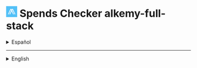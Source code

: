 
# [<img src="/frontend/public/logo512.png" alt="Alkemy logo" width="30"/>](#) Spends Checker alkemy-full-stack 

<details>

  <summary>Español</summary>
  
  ## Ir al sitio
  
  Es muy probable que el hosting del sitio no funcione del todo bien. Esto se debe a que los hosting son gratuitos y es probable que si no se ha ingresado en un tiempo (bastante corto) tarde en responder el servidor:
  
   * Con [Railway](https://railway.app/) posiblemente aparezca un error, pero no quiere decir que no funcione. Puede entonces tardar entre un minuto o dos en responder adecuadamente desde la primera vez que se ingresa. Luego de esto, debería funcionar correctamente: [Ir al sitio en Railway](https://alkemy-full-stack-production.up.railway.app/)
   
   * Con [Render](https://render.com/) es probable que tarde alrededor de 30 segundos en cargar la apicación, y una vez cargada suele andar mal un par de minutos: [Ir al sitio en Render](https://spends-checker.onrender.com/)
   
  ### Usuario de prueba
  
  Usuario: user@fake.test
	
  Contraseña: 123456

  ## Descripción breve

  Una aplicación para administración de presupuesto personal, donde puedes guardar con detalle tus ingresos y egresos de dinero y ver un balance de tus operaciones registradas. También puedes tener una mejor organización de ellas clasificándolas por concepto, tipo y categoría.

  ## Motivación para el proyecto

  Este es un proyecto desarrollado para el [desafío Full Stack JS](https://drive.google.com/file/d/1LUY2tZ_OhShoSE2g9cYGGKM1ioFj0MhE/view?usp=sharing) de la aceleración de [Alkemy](https://www.alkemy.org/). Tomé como un reto personal el realizarlo en el menor tiempo posible con una deadline de diez días y aplicar el nuevo conocimiento adquirido en `PostgreSQL`, `Sequelize`, `Redux Toolkit` y `Material UI`, reforzando la práctica de `React`.
  
  ## Tecnologías utilizadas

  Esta sección lista las tecnologías o frameworks que fueron utilizados para hacer le proyecto, con una breve descripción y la razón o intención de utlizarlas.

  <details>

  <summary>Node JS</summary>

  [Node.js](https://nodejs.org/es) es un entorno de ejecución orientado a eventos asíncronos para JavaScript construido con [V8, motor de JavaScript de Chrome](https://v8.dev/), y diseñado para crear aplicaciones network escalables. Por supuesto Node.js tiene varios pros y contras comparado con otros lenguajes y frameworks con los que compite, pero las principales razones que explican por qué lo elegí para este pequeño proyecto son, primero, por la ventaja de poder utilizar "Javascript en todos lados", siendo que Node.js soporta Javascript tanto en el lado del cliente como en el lado del servidor, y segundo, el vasto repositorio de librerías al que se tiene acceso con Node Package Manager.

  </details>

  <details>

  <summary>Express</summary>

  [Express](https://expressjs.com/es) es una infraestructura web rápida, minimalista y flexible para Node.js que proporciona un conjunto sólido de prestaciones. La principal razón por la cual la elegí es que, sin agregar muchas restricciones, hace mucho más claro y fácil el control de las peticiones y las respuestas y el diseño de rutas con, como dice en su sitio oficial, "con miles de métodos de programa de utilidad HTTP y middleware a su disposición".

  </details>
  
  <details>

  <summary>PostgreSQL</summary>

  [PostgreSQL](https://www.postgresql.org/) es un poderoso sistema de bases de datos objeto-relacional. Como fue requerida una base de datos relacional en el desafío la elegí, pero una de las razones para tomar esta decisión en lugar de elegir otra base de datos relacional es que es de código abierto con más de 30 años de actividad y hay una gran cantidad de información fácil de encontrar que describe cómo instalarla y utilizarla en la documentación oficial. Otra razón importante es que algunas funciones, como crear, actualizar o eliminar, en mi opinión, tienen un mejor retorno de información luego de que la acción es realizada.

  </details>

  <details>

  <summary>Sequelize</summary>

  [Sequelize](https://sequelize.org/) es un moderno Mapeador de Objetos Relacionales u ORM (por las siglas en inglés de Object Relational Mapping) para TypeScript y Node.js en conjunto con PostgresSQL y otras bases de datos relacionales SQL. Siendo un ORM, Sequelize me permite acceder a la base de datos usando una lógica orientada a objetos con Javascript, una gran ventaja considerando que me fue solicitado que las URLS de mi servidor respondan utilizando datos JSON. 

  </details>

  <details>

  <summary>Json Web Token</summary>

  [JSON Web Token (JWT)](https://jwt.io/) es un estándar abierto ([RFC 7519](https://datatracker.ietf.org/doc/html/rfc7519)) que define una forma compacta y contenida en sí misma de transmitir de forma segura información entre dos partes en formato de objeto JSON. Esta información puede ser verificada y es confiable porque está cifrada digitalmente, ya que los tokens pueden ser cifrados utilizando un secreto o un par de llaves público/privado. Elegí esto para mis métodos de autorización y autenticación porque resulta en una manera bastante sencilla de llevarlos a cabo y, habiendo utilizado [Passport](https://www.passportjs.org/) antes, quería aprender algo más. Lo encontré mejor porque tiene menos restricciones, aunque Passport provea un middleware ya incluído que tuve que desarrollar en este caso.

  </details>

  <details>

  <summary>React JS</summary>

  [React](https://es.reactjs.org/) es una librería de Javascript de código abierto eficiente, declarativa, y flexible para construir interfaces de usuario simples, rápidas, y escalables para el frontend de aplicaciones web. Utiliza JSX que es una extensión de sintaxis de JavaScript que permite mezclar HTML, lo que facilita el desarrollo de componentes. Como yo ya he elegido aprender React primero en mi proceso de aprendizaje, decidí utilizarlo nuevamente para este proyecto para aprender más y ganar experiencia. Elegí React en su momento por recomendaciones, siendo que estoy de acuerdo con las razones que me dieron: que es más fácil de aprender y usar en un principio y que tiene un enorme potencial cuando se lo aprende en profundidad, que tiene un gran apoyo de la comunidad y que es empleado ampliamente en el mercado laboral IT; junto con otras ventajas tecnológicas como un renderizado rápido.

  </details>

  <details>

  <summary>Redux - Redux Toolkit</summary>

  [Redux](https://es.redux.js.org/) es un contenedor predecible del estado de aplicaciones JavaScript que ayuda a manejarlo y escribir aplicaciones que se comporten consistentemente. [Redux Toolkit](https://redux-toolkit.js.org/) es el set de herramientas oficial, estructurado y con baterías incluídas para un desarrollo eficiente con Redux, construído sobre Redux pero con muchas más ventajas. Decidí utilizarlos con la intención de aprender más tecnologías, conocía Redux pero nunca la había implementado en un proyecto, siempre me pareció correcto y más fácil y mejor usar el contexto de React. Pero el conocer Redux Toolkit me hizo querer probarlos, y encontré una tecnología fantástica. Aún teniendo mucho que aprender, me resultan excelentes para manejar las peticiones a APIs con createAsyncThunk y una gran manera de mejorar la separación de intereses creando fragmentos ( o rebanadas- slices) del estado para manejarlo.

  </details>

  <details>

  <summary>Material UI</summary>

  [Material UI](https://mui.com/) es un proyecto de código abierto que cuenta con componentes de React que implementan Material Design de Google. Estaba decidido a empezar mi viaje con los frameworks de css para frontend e iba a construir una aplicación de React pequeña y simple, entonces en esa situación me vi atraído hacia Material UI, teniendo en consderación [Bootstrap](https://getbootstrap.com/) para aprender más adelante. También intenté sacar ventaja de la paleta de colores que viene por default gracias al diseño "material".

  </details>

  <details>

  <summary>Extra libraries</summary>

  - [bcryptjs](https://www.npmjs.com/package/bcryptjs): es una librería que ayuda a encriptar las constraseñas, para una mejor seguridad.
  - [express-session](https://www.npmjs.com/package/express-session): ayuda a crear un middleware de sesión, que necesitaba para poder almacenar el código y la dirección de correo electrónico para el proceso de verificación de identidad del usuario.
  - [express-async-handler](https://www.npmjs.com/package/express-async-handler): un middleware simple para manejar excepciones dentro de una ruta asíncrona de express y pasarlas a un controlador de error de express, que también usé porque resulta en un código mucho más claro y limpio.
  - [nodemailer](https://nodemailer.com/about/): es un módulo para aplicaciones de Node.js que permite enviar correos elctrónicos de manera muy fácil.
  - [axios](https://axios-http.com/): es un cliente HTTP basado en promesas para node.js y el navegador, no es que lo necesitara realmente, solo intenté cambiar fetch y aprender axios también.
  - [material-react-toastify](https://www.npmjs.com/package/material-react-toastify): permite agregar barritas de notificaciones a la aplicación de manera sencilla, y esta creado en cumplimiento con la hoja de especificaciones de diseño de Material.io.
  - [react-router-dom](https://v5.reactrouter.com/): es la librería de mapeo de rutas de React estándar, mantiene la Interfaz de Usuario en sintonía con la URL y tiene una colección de componentes de navegación.
  - [react-beforeunload](https://www.npmjs.com/package/react-beforeunload): Un componente y hook de React que escucha el evento beforeunload de la ventana.

  </details>
	
  ## Estado actual

  El proyecto se encuentra terminado en su mayor parte. En lo relativo a la consigna a cumplir, sólo resta crear un observer que restrinja el renderizado de los registros a diez y únicamente muestre los restantes si el usuario así lo solicita. Además, aunque el diseño que responda a los distintos tamaños de pantalla funciona, se lo ve bastante pobre, debiendo revisar puntos claves para una mejor experiencia del usuario. La página de inicio claramente necesita una mejora. Por otro lado, personalmente considero de importancia agregar algunas funcionalidades extra. Aunque la aplicación es sencilla, resulta básico el permitir agregar y quitar opciones a los filtros a gusto, la posibilidad de acotar los registros a fechas determinadas y que el usuario pueda disponer de otra suma resultante de los filtros aplicados. Considerando el código, algunos componentes aún pueden ser modularizados de mejor manera.

  ## Documentación de la API

  La API que brinda el servidor, creada para la aplicación, está [documentada y publicada con Postman](https://documenter.getpostman.com/view/16003276/Uyxeonsr). Ahí puedes cargar y correr la API en postman directamente o usar postman en el navegador, utilizando el botón que dice "Run in Postman" ubicado en la esquina superior derecha de la ventana.

  <details>

  <summary> <a href="https://documenter.getpostman.com/view/16003276/Uyxeonsr"><img src="/assets/README/API/Run%20in%20postman%20button.png" alt="Run in Postman button" ></a> </summary>

  ![API postman documentation](/assets/README/API/API%20postman%20documentation.png)

  </details>

  ## Instalación

  Para instalar esta aplicación y probarla en desarrollo necesitas tener instaladas en tu computadora versiones actualizadas de `Node.js`, `NPM` y `Git` para poder:

  1. Crear e ir a un nuevo directorio.
  2. Inicializar un nuevo repositorio con el comando `git init`.
  3. Obtener este repositorio con el comando `git pull https://github.com/andressiri/alkemy-full-stack`.
  4. Instalar las dependencias del directorio raíz con el comando `npm install`.
  5. Ir al directorio `/frontend` e instalar las dependencias con el comando `npm install` nuevamente.
  6. Crear la base de datos PostgreSQL requerida:

      <details>

        <summary>Instalar el servidor PostgreSQL en tu computadora.</summary>

        - Descargar el instalador en [el sitio oficial](https://www.postgresql.org/download/).
        - En Windows considerar que es necesario haber ingresado como administrador o superusuario para realizar la instalación. De ser necesario, se recomienda seguir [las instrucciones para Windows provistas en el sitio oficial](https://www.enterprisedb.com/docs/supported-open-source/postgresql/installer/02_installing_postgresql_with_the_graphical_installation_wizard/01_invoking_the_graphical_installer/).
        - En Mac OS considerar que hay que correr el paquete dmg descargado como usuario administrador. De ser necesario, se recomienda seguir [las instrucciones para Mac OS provistas en el sitio oficial](https://www.enterprisedb.com/postgres-tutorials/installation-postgresql-mac-os).
        - En Ubuntu para Linux seguir [ las instrucciones provistas en el sitio oficial para Ubuntu](https://www.enterprisedb.com/postgres-tutorials/how-install-postgres-ubuntu).
        - Necesitarás la constraseña que ingreses en la instalación para conectarte a la base de datos.

      </details>

      <details>

        <summary>Crear la base de datos y sus tablas:</summary>

        <blockquote>

        <details>

        <summary><strong>Recomendado</strong>: correr el archivo <code>createDatabase.sql</code> provisto en este repositorio.</summary>

        - Conectar a la consola `SQL shell (psql)` (instalada al instalar el servidor PostgreSQL). Los valores por defecto para la conexión son:

            - para Server: "localhost".
            - para Database: "postgres".
            - para Port: "5432".
            - para Username: "postgres".

        Inmediatamente después de ingresar el nombre de usuario (Username), se debe ingresar la contraseña para ese usuario. Para el usuario por defecto (postgres), es la contraseña que se ingresó durante la instalación.
        - Ya en la consola `psql` correr el comando `\i ruta/a/createDatabase.sql;`, donde `ruta/a/` es la ruta al directorio raíz del proyecto. En caso de tener problemas con el nombre de la ruta, considerar cambiar el nombre de los directorios, o mejor aún, simplemente copiar el archivo `createDatabase.sql` a otro directorio y correrlo desde ahí. También considerar que la ruta puede fallar si no se usa el estilo de barra Unix ("/").
        - Una vez realizado lo anterior con éxito, el proceso debería crear una base de datos llamada andres-siri-alkemy-test, conectarse a ella, crear dos tablas (people y records) y hacer varias (31) inserciones para un usuario falso provisto para probar la aplicación. El email de este usuario es "user@fake.test" y su contraseña es "123456".
        - Si por algún motivo no es posible instalar el archivo `createDataba.sql`, se puede correr las líneas del archivo en la consola `psql` o usar pgAdmin 4.

        </details>

        <details>

        <summary>Crearlas usando pgAdmin 4</summary>

        1. Abrir la aplicación `pgAdmin 4` (instalada con el servidor PostgreSQL).
        2. Usar la contraseña que se ingresó durante la instalación.

            ![enter installation password](/assets/README/postgre%20pgadmin/0.%20Enter%20installation%20password.png)

        3. Crear una nueva base de datos.

            ![create a new database](/assets/README/postgre%20pgadmin/1.%20Create%20Database.png)

        4. Nombrarla "andres-siri-alkemy-test" o un nombre a elección.

            ![create a new database menu](/assets/README/postgre%20pgadmin/2.%20Create%20Database%20menu.png)

        5. Crear la primer tabla.

            ![create first table](/assets/README/postgre%20pgadmin/3.%20Create%20first%20table.png)

        6. Nombrar la primer tabla como "people".

            ![name first table](/assets/README/postgre%20pgadmin/4.%20Name%20first%20table.png)

        7. Definir las columnas de la tabla "people".

            ![define first table](/assets/README/postgre%20pgadmin/5.%20Define%20first%20table.png)

        8. Crear la restricción de valor único para la columna "email".

            ![set email unique constraint name](/assets/README/postgre%20pgadmin/6.%20Set%20email%20unique%20constraint%201.png)

            ![set email unique constraint column](/assets/README/postgre%20pgadmin/7.%20Set%20email%20unique%20constraint%202.png)

        9. Crear una segunda tabla.

            ![create a second table](/assets/README/postgre%20pgadmin/8.%20Create%20second%20table.png)

        10. Nombrar la segunda tabla como "records".

            ![name second table](/assets/README/postgre%20pgadmin/9.%20Name%20second%20table.png)

        11. Definir las columnas de la tabla "records".

            ![define second table](/assets/README/postgre%20pgadmin/10.%20Define%20second%20table.png)

        12. Crear la restricción de llave foránea para la columna "user_uuid".

            ![set foreign key constraint name](/assets/README/postgre%20pgadmin/11.%20Set%20foreign%20key%20constraint%20to%20user_uuid%201.png)

            ![set foreign key constraint conditions](/assets/README/postgre%20pgadmin/12.%20Set%20foreign%20key%20constraint%20to%20user_uuid%202.png)

        13. Crear la restricción de valores válidos para la columna "operation_type".

            ![set operation_type constraint name](/assets/README/postgre%20pgadmin/13.%20Set%20operation_type%20valid%20values%201.png)

            ![set operation_type constraint conditions](/assets/README/postgre%20pgadmin/14.%20Set%20operation_type%20valid%20values%202.png)

        </details>

        </blockquote>

      </details>

  7. Crear un archivo .env en el directorio raíz con las siguientes variables:
				<pre>
					NODE_ENV = development
					DB_NAME = < andres-siri-alkemy-test o el nombre de tu base de datos PostgreSQL >
					DB_USERNAME = < "postgres" (default) o tu nombre de usuario para esa base de datos de PostgreSQL >
					DB_PASSWORD = < la contraseña para ese usuario de PostgreSQL >
					JWT_SECRET = < una cadena que quieras usar como secreto para el token de JWT >
					MAILER_MAIL = < tu dirección de email de <em><strong>gmail</strong></em> >
					MAIL_PASSWORD" = < tu "contraseña de aplicación" generada desde google" > (no es la constraseña de tu email)
				</pre>

      <details>

      <summary>Cómo generar una contraseña de aplicación en Google</summary>

      Para generar una nueva contraseña de aplicación seguir los siguientes pasos:

      1. En una nueva pestaña de Chrome ir a "Gestionar tu cuenta de Google".

          ![gestionar tu cuenta de google](/assets/README/gmail%20application%20password/1.%20Gestionar%20tu%20cuenta%20de%20Google.png)

      2. Ir a "Iniciar sesión en Google" en la sección de "Seguridad" y clickear en "Contraseñas de aplicaciones". Notar que es necesario tener la verificación en dos pasos activada para poder hacer esto.

          ![ir a contraseñas de aplicaciones](/assets/README/gmail%20application%20password/2.%20Ir%20a%20contrase%C3%B1as%20de%20aplicaciones.png)

      3. Crear una nueva constraseña de aplicación, el nombre es indistinto.

          ![crear una nueva constraseña de aplicación](/assets/README/gmail%20application%20password/3.%20Crear%20una%20nueva%20contrase%C3%B1a%20de%20aplicaci%C3%B3n.png)

      4. Obtener la nueva contraseña de aplicación creada.

          ![obtener la nueva contraseña de aplicación](/assets/README/gmail%20application%20password/4.%20Obtener%20la%20constrase%C3%B1a%20de%20aplicaci%C3%B3n.png)

      </details>

  8. Finalmente, para correr el cliente en el puerto 3000 usar el comando `npm run client` en el directorio raíz, y para el servidor en el puerto 8080 usar el comando `npm run server`, también en el directorio raíz.

  ## Organización del código
  
  El código está organizado en archivos y directorios teniendo en cuenta la separación de intereses lo más posible. De esta manera los archivos tratan de ser lo más concisos que puedan y hacerse cargo de una sola acción de ser posible, incluso dando como resultado un archivo realmente corto, como algunos controladores en el directorio backend. Pero algunos de ellos deben agrupar varias acciones para encapsular una funcionalidad o una lógica, incluso si resultan en un archivo realmente largo, como los "slices" para el manejo de estados. Dicho esto, la mayor parte de la estructura y los nombres de los directorios en frontend siguen lo que es dado al usar `create-react-app` y el paquete `react-redux` que incluye Redux Toolkit.

***

</details>

***

<details>

  <summary>English</summary>
  
  ## Go to site
  
  It is very likely that the hosting of the site is not working properly. This is because the hosting is free and it is probable that if the had not been used for certain (fairly short) time, it will take a while for the server to respond:
  
   * With [Railway](https://railway.app/) you may possibly get an error, but it doesn't mean it won't work. It will then take a minute or two for the server to respond properly from the first time you tried to enter. After that, it should work fine: [Go to site on Railway](https://alkemy-full-stack-production.up.railway.app/)
   
   * With [Render](https://render.com/) it is likely to take about 30 seconds to load the application, and once it is loaded it usually runs poorly for a couple of minutes: [Go to site in Render](https://spends-checker.onrender.com/)
   
  ### Test user
  
  User: user@fake.test

  Password: 123456
   
   ## Brief description

  An app for personal budget administration, where you can save your money incomes and outcomes with detail and see a balance of your registered operations. You can also get a better organization sorting them by concept, type and category.

  ## Motivation for the project

  This is a project developed for the [Full Stack Challenge JS](https://drive.google.com/file/d/1LUY2tZ_OhShoSE2g9cYGGKM1ioFj0MhE/view?usp=sharing) of [Alkemy's](https://www.alkemy.org/) acceleration. I took it as a personal defiance making it in the lesser time possible with a ten days deadline and apply the recently acquired knowledge of `PostgreSQL`, `Sequelize`, `Redux Toolkit` and `Material UI`, strengthening the `React` practice.
						
  ## Technologies used

  This section lists technologies or frameworks that have been used to do the project, with a brief description and the reason or intention of using them.

  <details>

  <summary>Node JS</summary>

  [Node.js](https://nodejs.org/) is an asynchronous event-driven JavaScript runtime built on [Chrome's V8 JavaScript engine](https://v8.dev/) designed to build scalable network applications. Of course Node.js has many pros and cons compared with other copeting languages and frameworks, but the main reasons that explain why I chose it for this small project are, first, because of the "Javascript everywhere" advantage, as Node.js supports JavaScript both client-side and server-side, and second, the vast libraries repository you can access with the Node Package Manager.

  </details>

  <details>

  <summary>Express</summary>

  [Express](https://expressjs.com/) is a fast, unopinionated and minimalist web framework for Node.js that provides a robust set of features. The main reason I chose it is because, without adding many restrictions, it makes much more clear and easier to control requests and responses and to design routes with, as it says in it's official site, "a myriad of HTTP utility methods and middleware at your disposal".

  </details>
  
  <details>

  <summary>PostgreSQL</summary>

  [PostgreSQL](https://www.postgresql.org/) is a powerful object-relational database system. As it was required a relational database in the challenge I chose it, but one of the reasons for this decision over choosing other relational databases is that it is open-source with over 30 years of active and there is a wealth of information to be found describing how to install and use it through the official documentation. Other important reason is that some features, like create, update or delete, in my opinion, have better feedback or information returned after the action is done.

  </details>

  <details>

  <summary>Sequelize</summary>

  [Sequelize](https://sequelize.org/) is a modern TypeScript and Node.js Object Relational Mapping tool for PostgresSQL and more relational SQL databases. As an ORM Sequelize allows me to access the database using the object-oriented logic with Javascript, a great advantage considering I was required that my server URLS should return JSON data. 

  </details>

  <details>

  <summary>Json Web Token</summary>

  [JSON Web Token (JWT)](https://jwt.io/) is an open standard ([RFC 7519](https://datatracker.ietf.org/doc/html/rfc7519)) that defines a compact and self-contained way for securely transmitting information between parties as a JSON object. This information can be verified and trusted because it is digitally signed. JWTs can be signed using a secret or a public/private key pair. I chose this to use for my authorization and authentication methods as it results in a pretty simple way of doing it, and having used [Passport](https://www.passportjs.org/) before, I wanted to learn something else. I found it better as it has less restrictions, besides Passport provides a middleware built on that I had to develop instead.

  </details>

  <details>

  <summary>React JS</summary>

  [React](https://reactjs.org/) is an efficient, declarative, and flexible open-source JavaScript library for building simple, fast, and scalable user interfaces for frontends of web applications. It uses JSX which is basic JavaScript that allows HTML quoting, what facilitates developing components. As I have chosen to first learn React in my path, I decided to use it again for this project to learn more about it and gain experience. I chose React because it had been recommended to me and I agree that it is easier to learn and use at start and has a giant potencial when learned in depth, it has a strong community support and is widely used in the IT market, with other technological advantages as fast rendering.

  </details>

  <details>

  <summary>Redux - Redux Toolkit</summary>

  [Redux](https://redux.js.org/) is a Predictable State Container for Javascript Apps that helps managing state and write applications that behave consistently. [Redux Toolkit](https://redux-toolkit.js.org/) is the official, opinionated, batteries-included toolset for efficient Redux development, built over Redux but with much more advantages. I decided to use them with the intention of learning more technologies, I knew Redux but never used it properly in a project before, it always seemed easier and a better option to use React context. But knowing about Redux Toolkit made me wanna try it, and I found out a fantastic technology. Still having a lot to learn, I found that it is great for managing queries to APIs with createAsyncThunk and a great way to boost the separation of concerns creating slices to manage the state.

  </details>

  <details>

  <summary>Material UI</summary>

  [Material UI](https://mui.com/) is an open-source project that features React components that implement Google's Material Design. I was decided to start my journey with frontend css frameworks and I was going to build a small and simple React application, so in that situation I was attracted to use Material UI, putting a pin in [Bootstrap](https://getbootstrap.com/) to learn it later. I also tried to take advantage of the material design default colors pallette.

  </details>

  <details>

  <summary>Extra libraries</summary>

  - [bcryptjs](https://www.npmjs.com/package/bcryptjs): it is a library that helps hash passwords, for a better security.
  - [express-session](https://www.npmjs.com/package/express-session): helps create a session middleware, that I needed to store the code and the email address for user identity verification process.
  - [express-async-handler](https://www.npmjs.com/package/express-async-handler): Simple middleware for handling exceptions inside of async express routes and passing them to your express error handlers, which I used also because it results in a much cleaner code.
  - [nodemailer](https://nodemailer.com/about/): is a module for Node.js applications to allow easy as cake email sending.
  - [axios](https://axios-http.com/): is a promise-based HTTP Client for node.js and the browser, not that I really needed it, just trying to change from fetch and learn axios too.
  - [material-react-toastify](https://www.npmjs.com/package/material-react-toastify): it allows you to add notification snackbars to your app with ease, and it has been made in compliance with Material.io design spec-sheet.
  - [react-router-dom](https://v5.reactrouter.com/): is the standard routing library for React, it keeps your UI in sync with the URL and has a collection of navigational components.
  - [react-beforeunload](https://www.npmjs.com/package/react-beforeunload): React component and hook which listens to the beforeunload window event.

  </details>

  ## Build status

  The project is mostly finished. In relation to the assignment to fulfill, it's just missing the creation of an observer that restricts the records rendering to ten and just shows the rest of them if the user requires to do so. Furthermore, besides the design is responsive, it seems pretty poor, so it's important to check some breakpoints for a better user experience. The landing page clearly needs an improvement. On the other hand, I personally think that it is important to incorporate some functionalities, like allow adding or deleting options to the filters as pleased, the possibility to delimit the records to certain dates and that the user can have another addition after filters are applied. Regarding the code, some components may be modularized in a better way.

  ## API documentation

  The API that provides the server, created for the application, is [documented and published with Postman](https://documenter.getpostman.com/view/16003276/Uyxeonsr). There you can load and run the API in postman directly or use postman in the web browser, using the button that says "Run in Postman" located in the right superior corner of the window.

  <details>

  <summary> <a href="https://documenter.getpostman.com/view/16003276/Uyxeonsr"><img src="/assets/README/API/Run%20in%20postman%20button.png" alt="Run in Postman button"></a> </summary>

  ![API postman documentation](/assets/README/API/API%20postman%20documentation.png)

  </details>
						
  ## Installation
  
  To install this app for development mode testing you need to have installed in your computer updated versions of `Node.js`, `NPM` and `Git` in order to follow this steps:

  1. Create and go to a new directory.
  2. Initialize a new repository with `git init` command.
  3. Git pull this repository with `git pull https://github.com/andressiri/alkemy-full-stack` command.
  4. Install root directory dependencies with `npm install` command.
  5. Move to `/frontend` directory and install client dependencies with the `npm install` command again.
  6. Create the PostgreSQL required database:

      <details>

        <summary>Install PostgreSQL server in your computer.</summary>

        - Download the installer at [official site](https://www.postgresql.org/download/).
        - In Windows consider you need to be logged as administrator or superuser to perform and installation. If needed, follow the [instructions provided at official site for Windows](https://www.enterprisedb.com/docs/supported-open-source/postgresql/installer/02_installing_postgresql_with_the_graphical_installation_wizard/01_invoking_the_graphical_installer/).
        - In Mac OS consider you have to run the downloaded dmg package as administrator user. If needed, follow the [instructions provided at official site for Mac OS](https://www.enterprisedb.com/postgres-tutorials/installation-postgresql-mac-os).
        - In Ubuntu for Linux follow the [instructions provided at official site for Ubuntu](https://www.enterprisedb.com/postgres-tutorials/how-install-postgres-ubuntu).
        - You will need the password your enter in the installation to connect to the database.

      </details>

      <details>

        <summary>Create the database and it's tables:</summary>

        <blockquote>

        <details>

        <summary><strong>Recommended</strong>: run the <code>createDatabase.sql</code> file provided in this repository.</summary>

        - Connect to the `SQL shell (psql)` console (installed with the PostgreSQL server). The default values for connection are: 

            - for Server: "localhost".
            - for Database: "postgres".
            - for Port: "5432".
            - for Username: "postgres".

        Right after entering the username, you should enter the password for that user. For the default user (postgres), it is the password you provided in the installation.
        - In the `psql` console run the command `\i path/to/createDatabase.sql;`, where `path/to/` is the path to this project root folder. If you have problems with the path name, consider changing the directories names or, better, just copy the `createDatabase.sql` file to another directory and run it from there. Also notice that the path may be wrong if you don't use the Unix style slash ("/").
        - Once you have successfully done this, it should create a database named andres-siri-alkemy-test, connect to it, create two tables (people and records) and make many (31) insertions for a fake user created for testing. This user email is "user@fake.test" and it's password is "123456".
        - If for some reason you can't install the `createDataba.sql` file, you can run the lines of that file in the psql console or use pgAdmin 4.

        </details>

        <details>

        <summary>Create them using pgAdmin 4</summary>

        1. Open the `pgAdmin 4` application (installed with the PostgreSQL server).
        2. Use the password you entered during the installation.

            ![enter installation password](/assets/README/postgre%20pgadmin/0.%20Enter%20installation%20password.png)

        3. Create a new database.

            ![create a new database](/assets/README/postgre%20pgadmin/1.%20Create%20Database.png)

        4. Name it "andres-siri-alkemy-test" or a name of your choice.

            ![create a new database menu](/assets/README/postgre%20pgadmin/2.%20Create%20Database%20menu.png)

        5. Create the first table.

            ![create first table](/assets/README/postgre%20pgadmin/3.%20Create%20first%20table.png)

        6. Name the first table as "people".

            ![name first table](/assets/README/postgre%20pgadmin/4.%20Name%20first%20table.png)

        7. Define "people" table columns.

            ![define first table](/assets/README/postgre%20pgadmin/5.%20Define%20first%20table.png)

        8. Set "email" column unique constraint.

            ![set email unique constraint name](/assets/README/postgre%20pgadmin/6.%20Set%20email%20unique%20constraint%201.png)

            ![set email unique constraint column](/assets/README/postgre%20pgadmin/7.%20Set%20email%20unique%20constraint%202.png)

        9. Create a second table.

            ![create a second table](/assets/README/postgre%20pgadmin/8.%20Create%20second%20table.png)

        10. Name second table as "records".

            ![name second table](/assets/README/postgre%20pgadmin/9.%20Name%20second%20table.png)

        11. Define "records" table columns.

            ![define second table](/assets/README/postgre%20pgadmin/10.%20Define%20second%20table.png)

        12. Set foreign constraint to the "user_uuid" column.

            ![set foreign key constraint name](/assets/README/postgre%20pgadmin/11.%20Set%20foreign%20key%20constraint%20to%20user_uuid%201.png)

            ![set foreign key constraint conditions](/assets/README/postgre%20pgadmin/12.%20Set%20foreign%20key%20constraint%20to%20user_uuid%202.png)

        13. Set operation_type column valid values.

            ![set operation_type constraint name](/assets/README/postgre%20pgadmin/13.%20Set%20operation_type%20valid%20values%201.png)

            ![set operation_type constraint conditions](/assets/README/postgre%20pgadmin/14.%20Set%20operation_type%20valid%20values%202.png)

        </details>

        </blockquote>

      </details>

  7. Create a .env file at the root directory with the following variables:
				<pre>
  				NODE_ENV = development
  				DB_NAME = < andres-siri-alkemy-test or your PostgreSQL database name >
  				DB_USERNAME = < "postgres" (default) or your PostgreSQL user name >
  				DB_PASSWORD = < your PostgreSQL password for previous username >
  				JWT_SECRET = < whatever you want, to use as JWT secret >
  				MAILER_MAIL = < your <em><strong>gmail</strong></em> email address >
  				MAIL_PASSWORD" = < the "application password" generated with google > (not your email password)
				</pre>

      <details>

      <summary>How to generate application password</summary>

      To generate a new application password follow the next steps:

      1. In a new Chrome tab go to "Manage your Google Account".

          ![go to Manage your Google Account](/assets/README/gmail%20application%20password/1.%20Manage%20your%20google%20account.png)

      2. Go to "Signing in to Google" in the "Security" section and click into "App passwords". Notice you must have your 2-Step Verification activated in order to do this.

          ![go to app passwords](/assets/README/gmail%20application%20password/2.%20Go%20to%20app%20passwords.png)

      3. Create a new application password, you can name it as you want.

          ![create a new application password](/assets/README/gmail%20application%20password/3.%20Create%20a%20new%20application%20password.png)

      4. Get the new password created.

          ![get the new password](/assets/README/gmail%20application%20password/4.%20Get%20the%20new%20password.png)

      </details>

  8. Finally, to run the client at port 3000 use "npm run client" command at root directory, and for the server at port 8080 use "npm run server" command, also at root directory.

  ## Code arrangement
  
  The code is arranged in files and directories taking in consideration the separation of concerns the most possible. In that way files try to be the more consice they can be and take care of just one action if possible, even giving as result really short files, like some controllers at the backend directory. But some of them must group many actions to encapsulate a functionality or a logic, even if it results in a really large file, like the states management slices. With that said, most of the structure and directories names at frontend follow what is given by using "create-react-app" and "react-redux" package that includes Redux Toolkit.

</details>
